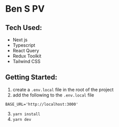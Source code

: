 # Ben S PV

## Tech Used:

- Next js
- Typescript
- React Query
- Redux Toolkit
- Tailwind CSS

## Getting Started:

1. create a `.env.local` file in the root of the project
2. add the following to the `.env.local` file

```
BASE_URL='http://localhost:3000'
```

3. `yarn install`
4. `yarn dev`
